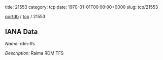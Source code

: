 title: 21553
category: tcp
date: 1970-01-01T00:00:00+0000
slug: tcp/21553

[portdb](/) / [tcp](/category/tcp.html) / 21553


## IANA Data

_Name:_ rdm-tfs

_Description:_ Raima RDM TFS

